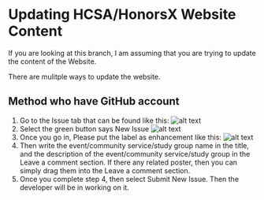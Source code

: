 # Updating HCSA/HonorsX Website Content

If you are looking at this branch, I am assuming that you are trying to update the content of the Website.

There are mulitple ways to update the website. 

## Method who have GitHub account
1. Go to the Issue tab that can be found like this:
![alt text](https://github.com/MrKangs/HonorsX_WebSite/blob/contentInformation/Reference/Issue_Page.png "GitHib Issue Page")
2. Select the green button says New Issue
![alt text](https://github.com/MrKangs/HonorsX_WebSite/blob/contentInformation/Reference/New_Issue.png "New Issue Button")
3. Once you go in, Please put the label as enhancement like this:
![alt text](https://github.com/MrKangs/HonorsX_WebSite/blob/contentInformation/Reference/Create_New_Issue.png "Label enhancement")
4. Then write the event/community service/study group name in the title, and the description of the event/community service/study group in the Leave a comment section. If there any related poster, then you can simply drag them into the Leave a comment section. 
5. Once you complete step 4, then select Submit New Issue. Then the developer will be in working on it.